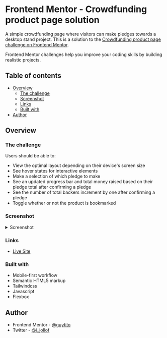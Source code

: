 # Frontend Mentor - Crowdfunding product page solution

A simple crowdfunding page where visitors can make pledges towards a desktop stand project. This is a solution to the [Crowdfunding product page challenge on Frontend Mentor](https://www.frontendmentor.io/challenges/crowdfunding-product-page-7uvcZe7ZR). 

Frontend Mentor challenges help you improve your coding skills by building realistic projects. 

## Table of contents

- [Overview](#overview)
  - [The challenge](#the-challenge)
  - [Screenshot](#screenshot)
  - [Links](#links)
  - [Built with](#built-with)
- [Author](#author)


## Overview

### The challenge

Users should be able to:

- View the optimal layout depending on their device's screen size
- See hover states for interactive elements
- Make a selection of which pledge to make
- See an updated progress bar and total money raised based on their pledge total after confirming a pledge
- See the number of total backers increment by one after confirming a pledge
- Toggle whether or not the product is bookmarked

### Screenshot
<details>
<summary>Screenshot</summary>

![Screenshot of project](./screenshot.png)

</details>

### Links

<!-- - Solution URL: [Add solution URL here](https://your-solution-url.com) -->
- [Live Site](https://crowdfund-fm.netlify.app/)

### Built with

- Mobile-first workflow
- Semantic HTML5 markup
- Tailwindcss
- Javascript
- Flexbox


## Author

- Frontend Mentor - [@guytito](https://www.frontendmentor.io/profile/guytito)
- Twitter - [@i_jollof](https://www.twitter.com/i_jollof)
